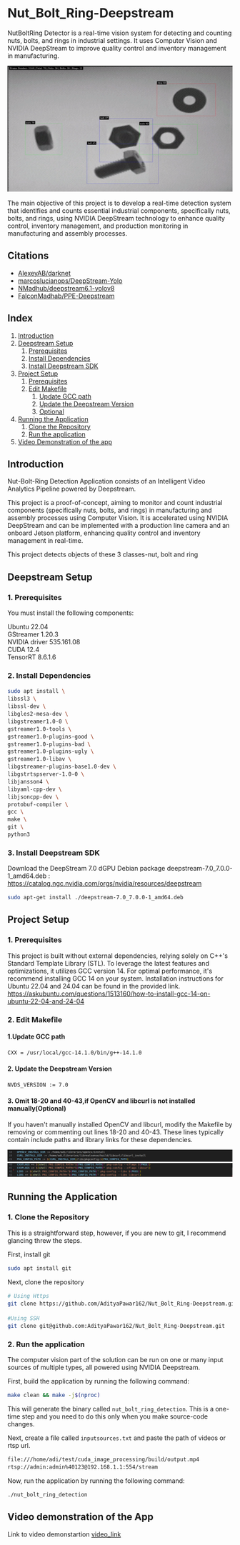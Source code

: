 # Nut_Bolt_Ring-Deepstream
NutBoltRing Detector is a real-time vision system for detecting and counting nuts, bolts, and rings in industrial settings. It uses Computer Vision and NVIDIA DeepStream to improve quality control and inventory management in manufacturing.

![NutBoltRing-Detection Image Result](resources/result.png)

The main objective of this project is to develop a real-time detection system that identifies and counts essential industrial components, specifically nuts, bolts, and rings, using NVIDIA DeepStream technology to enhance quality control, inventory management, and production monitoring in manufacturing and assembly processes.

## Citations

* [AlexeyAB/darknet](https://github.com/AlexeyAB/darknet)
* [marcoslucianops/DeepStream-Yolo](https://github.com/marcoslucianops/DeepStream-Yolo)
* [NMadhub/deepstream6.1-yolov8](https://github.com/NMadhub/deepstream6.1-yolov8)
* [FalconMadhab/PPE-Deepstream](https://github.com/FalconMadhab/PPE-Deepstream)

## Index

1. [Introduction](#Introduction)
2. [Deepstream Setup](#Deepstream-Setup)
    1. [Prerequisites](#1-Prerequisites)
    2. [Install Dependencies](#2-Install-Dependencies)
    3. [Install Deepstream SDK](#3-Install-Deepstream-SDK)
3. [Project Setup](#Project-Setup)
    1. [Prerequisites](#1-Prerequisites-1)
    2. [Edit Makefile](#2-Edit-Makefile)
       1. [Update GCC path](#1Update-GCC-path)
       2. [Update the Deepstream Version](#2-update-the-deepstream-version)
       3. [Optional](#3-omit-18-20-and-40-43if-opencv-and-libcurl-is--not-installed-manuallyoptional)
4. [Running the Application](#Running-the-Application)
    1. [Clone the Repository](#1-clone-the-repository)
    2. [Run the application](#2-run-the-application)
5. [Video Demonstration of the app](#video-demonstration-of-the-app)
   
## Introduction

Nut-Bolt-Ring Detection Application consists of an Intelligent Video Analytics Pipeline powered by Deepstream.

This project is a proof-of-concept, aiming to monitor and count industrial components (specifically nuts, bolts, and rings) in manufacturing and assembly processes using Computer Vision. It is accelerated using NVIDIA DeepStream and can be implemented with a production line camera and an onboard Jetson platform, enhancing quality control and inventory management in real-time.

This project detects objects of these 3 classes-nut, bolt and ring

## Deepstream Setup

###  1. Prerequisites

You must install the following components:

Ubuntu 22.04                                                                                                                                                                                
GStreamer 1.20.3                                                                                                                                                                            
NVIDIA driver 535.161.08                                                                                                                                                                    
CUDA 12.4                                                                                                                                                                                   
TensorRT 8.6.1.6                                                                                                                                                                            

### 2. Install Dependencies

```sh
sudo apt install \
libssl3 \
libssl-dev \
libgles2-mesa-dev \
libgstreamer1.0-0 \
gstreamer1.0-tools \
gstreamer1.0-plugins-good \
gstreamer1.0-plugins-bad \
gstreamer1.0-plugins-ugly \
gstreamer1.0-libav \
libgstreamer-plugins-base1.0-dev \
libgstrtspserver-1.0-0 \
libjansson4 \
libyaml-cpp-dev \
libjsoncpp-dev \
protobuf-compiler \
gcc \
make \
git \
python3
```

### 3. Install Deepstream SDK

Download the DeepStream 7.0 dGPU Debian package deepstream-7.0_7.0.0-1_amd64.deb : https://catalog.ngc.nvidia.com/orgs/nvidia/resources/deepstream

```sh
sudo apt-get install ./deepstream-7.0_7.0.0-1_amd64.deb
```

## Project Setup

### 1. Prerequisites

This project is built without external dependencies, relying solely on C++'s Standard Template Library (STL). To leverage the latest features and optimizations, it utilizes GCC version 14. For optimal performance, it's recommend installing GCC 14 on your system. Installation instructions for Ubuntu 22.04 and 24.04 can be found in the provided link.                       
https://askubuntu.com/questions/1513160/how-to-install-gcc-14-on-ubuntu-22-04-and-24-04


### 2. Edit Makefile

#### 1.Update GCC path
```sh
CXX = /usr/local/gcc-14.1.0/bin/g++-14.1.0 
```

#### 2. Update the Deepstream Version
```sh
NVDS_VERSION := 7.0
```

#### 3. Omit 18-20 and 40-43,if OpenCV and libcurl is  not installed manually(Optional)
If you haven't manually installed OpenCV and libcurl, modify the Makefile by removing or commenting out lines 18-20 and 40-43. These lines typically contain include paths and library links for these dependencies.

![Makefile1](resources/Makefile1.png)
![Makefile2](resources/Makefile2.png)

## Running the Application

### 1. Clone the Repository

This is a straightforward step, however, if you are new to git, I recommend glancing threw the steps.

First, install git

```sh
sudo apt install git
```

Next, clone the repository

```sh
# Using Https
git clone https://github.com/AdityaPawar162/Nut_Bolt_Ring-Deepstream.git

#Using SSH
git clone git@github.com:AdityaPawar162/Nut_Bolt_Ring-Deepstream.git
```

### 2. Run the application

The computer vision part of the solution can be run on one or many input sources of multiple types, all powered using NVIDIA Deepstream.

First, build the application by running the following command:

```sh
make clean && make -j$(nproc)
```

This will generate the binary called `nut_bolt_ring_detection`. This is a one-time step and you need to do this only when you make source-code changes.

Next, create a file called `inputsources.txt` and paste the path of videos or rtsp url.

```sh
file:///home/adi/test/cuda_image_processing/build/output.mp4
rtsp://admin:admin%40123@192.168.1.1:554/stream
```

Now, run the application by running the following command:

```sh
./nut_bolt_ring_detection
```

## Video demonstration of the App

Link to video demonstartion [video_link](https://www.youtube.com/watch?v=wP0lTCHs5Uw)
